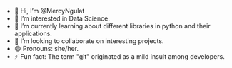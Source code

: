 - 👋 Hi, I’m @MercyNgulat
- 👀 I’m interested in Data Science.
- 🌱 I’m currently learning about different libraries in python and their applications.
- 💞️ I’m looking to collaborate on interesting projects.
- 😄 Pronouns: she/her.
- ⚡ Fun fact: The term "git" originated as a mild insult among developers.

<!---
MercyNgulat/MercyNgulat is a ✨ special ✨ repository because its `README.md` (this file) appears on your GitHub profile.
You can click the Preview link to take a look at your changes.
--->
